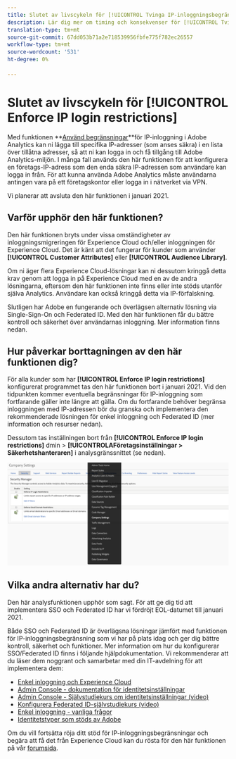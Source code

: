 ```yaml
---
title: Slutet av livscykeln för [!UICONTROL Tvinga IP-inloggningsbegränsningar]
description: Lär dig mer om timing och konsekvenser för [!UICONTROL Tvinga begränsningar för IP-inloggning]
translation-type: tm+mt
source-git-commit: 67dd053b71a2e718539956fbfe775f782ec26557
workflow-type: tm+mt
source-wordcount: '531'
ht-degree: 0%

---
```



# Slutet av livscykeln för [!UICONTROL Enforce IP login restrictions]

Med funktionen **[Använd begränsningar](/help/admin/company/security-manager.md)**för IP-inloggning i Adobe Analytics kan ni lägga till specifika IP-adresser (som anses säkra) i en lista över tillåtna adresser, så att ni kan logga in och få tillgång till Adobe Analytics-miljön. I många fall används den här funktionen för att konfigurera en företags-IP-adress som den enda säkra IP-adressen som användare kan logga in från. För att kunna använda Adobe Analytics måste användarna antingen vara på ett företagskontor eller logga in i nätverket via VPN.

Vi planerar att avsluta den här funktionen i januari 2021.

## Varför upphör den här funktionen?

Den här funktionen bryts under vissa omständigheter av inloggningsmigreringen för Experience Cloud och/eller inloggningen för Experience Cloud. Det är känt att det fungerar för kunder som använder **[!UICONTROL Customer Attributes]** eller **[!UICONTROL Audience Library]**.

Om ni äger flera Experience Cloud-lösningar kan ni dessutom kringgå detta krav genom att logga in på Experience Cloud med en av de andra lösningarna, eftersom den här funktionen inte finns eller inte stöds utanför själva Analytics. Användare kan också kringgå detta via IP-förfalskning.

Slutligen har Adobe en fungerande och överlägsen alternativ lösning via Single-Sign-On och Federated ID. Med den här funktionen får du bättre kontroll och säkerhet över användarnas inloggning. Mer information finns nedan.

## Hur påverkar borttagningen av den här funktionen dig?

För alla kunder som har **[!UICONTROL Enforce IP login restrictions]** konfigurerat programmet tas den här funktionen bort i januari 2021. Vid den tidpunkten kommer eventuella begränsningar för IP-inloggning som fortfarande gäller inte längre att gälla. Om du fortfarande behöver begränsa inloggningen med IP-adressen bör du granska och implementera den rekommenderade lösningen för enkel inloggning och Federated ID (mer information och resurser nedan).

Dessutom tas inställningen bort från **[!UICONTROL Enforce IP login restrictions]** dmin > **[!UICONTROLAFöretagsinställningar > Säkerhetshanteraren]** i analysgränssnittet (se nedan).

![](assets/sec-manager2.png)

## Vilka andra alternativ har du?

Den här analysfunktionen upphör som sagt. För att ge dig tid att implementera SSO och Federated ID har vi fördröjt EOL-datumet till januari 2021.

Både SSO och Federated ID är överlägsna lösningar jämfört med funktionen för IP-inloggningsbegränsning som vi har på plats idag och ger dig bättre kontroll, säkerhet och funktioner. Mer information om hur du konfigurerar SSO/Federated ID finns i följande hjälpdokumentation. Vi rekommenderar att du läser dem noggrant och samarbetar med din IT-avdelning för att implementera dem:

* [Enkel inloggning och Experience Cloud](https://spark.adobe.com/page/JeSB8EPEQIvjD/)
* [Admin Console - dokumentation för identitetsinställningar](https://helpx.adobe.com/enterprise/using/set-up-identity.html)
* [Admin Console - Självstudiekurs om identitetsinställningar (video)](https://helpx.adobe.com/enterprise/how-to/identity-directories-domains.html?playlist=/ccx/v1/collection/product/enterprise/topics/enterprise-identity/collection.ccx.js&amp;ref=helpx.adobe.com)
* [Konfigurera Federated ID-självstudiekurs (video)](https://helpx.adobe.com/enterprise/how-to/identity-configure-ids.html?playlist=/ccx/v1/collection/product/enterprise/topics/enterprise-identity/collection.ccx.js&amp;ref=helpx.adobe.com)
* [Enkel inloggning - vanliga frågor](https://helpx.adobe.com/enterprise/using/sso-faq.html)
* [Identitetstyper som stöds av Adobe](https://helpx.adobe.com/enterprise/using/identity.html)

Om du vill fortsätta röja ditt stöd för IP-inloggningsbegränsningar och begära att få det från Experience Cloud kan du rösta för den här funktionen på vår [forumsida](https://forums.adobe.com/ideas/11648).